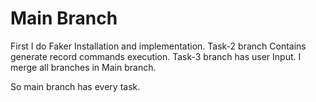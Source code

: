 # Main Branch

First I do Faker Installation and implementation. Task-2 branch Contains generate record commands execution. Task-3 branch has user Input. I merge all branches in Main branch.

So main branch has every task.
